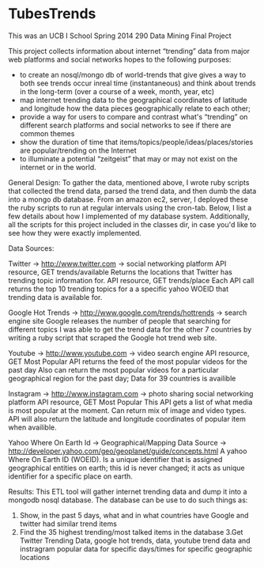 

TubesTrends
========================
This was an UCB I School Spring 2014 290 Data Mining Final Project

This project collects information about internet “trending” data from major web platforms and social networks hopes to the following purposes:

* to create an nosql/mongo db of world-trends that give gives a way to both see trends occur inreal time (instantaneous) and think about trends in the long-term (over a course of a week, month, year, etc)
* map internet trending data to the geographical coordinates of latitude and longitude how the data pieces geographically relate to each other;
* provide a way for users to compare and contrast what's “trending” on different search platforms and social networks to see if there are common themes
* show the duration of time that items/topics/people/ideas/places/stories are popular/trending on the Internet
* to illuminate a potential “zeitgeist” that may or may not exist on the internet or in the world.

General Design: 
To gather the data, mentioned above, I wrote ruby scripts that collected the trend data, parsed the trend
data, and then dumb the data into a mongo db database. From an amazon ec2, server, I deployed these the
ruby scripts to run at regular intervals using the cron-tab. Below, I list a few details about how I
implemented of my database system. Additionally, all the scripts for this project included in the classes dir, in case you'd like to see how they were exactly implemented.

Data Sources:

Twitter → http://www.twitter.com → social networking platform
API resource, GET trends/available
Returns the locations that Twitter has trending topic information for.
API resource, GET trends/place
Each API call returns the top 10 trending topics for a a specific yahoo WOEID that trending data is available for.

Google Hot Trends → http://www.google.com/trends/hottrends → search engine site
Google releases the number of people that searching for different topics I was able to get the trend data for the other 7 countries by writing a ruby script that scraped the Google hot trend web site.

Youtube → http://www.youtube.com → video search engine
API resource, GET Most Popular
API returns the feed of the most popular videos for the past day
Also can return the most popular videos for a particular geographical region for the past day; Data for 39 countries is availible

Instagram → http://www.instagram.com → photo sharing social networking platform
API resource, GET Most Popular
This API gets a list of what media is most popular at the moment. Can return mix of image and video types. API will also return the latitude and longitude coordinates of popular item when availible.

Yahoo Where On Earth Id → Geographical/Mapping Data Source →
http://developer.yahoo.com/geo/geoplanet/guide/concepts.html
A yahoo Where On Earth ID (WOEID). Is a unique identifier that is assigned geographical entities on earth; this id is never changed; it acts as unique identifier for a specific place on earth.

Results: 
This ETL tool will gather internet trending data and dump it into a mongodb nosql database. 
The database can be use to do such things as:

1. Show, in the past 5 days, what and in what countries have Google and twitter had similar trend items
2. Find the 35 highest trending/most talked items in the database
3.Get Twitter Trending Data, google hot trends, data, youtube trend data and instragram popular data for specific days/times for specific geographic locations


